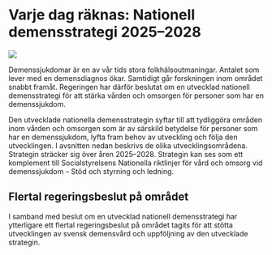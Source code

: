 # Varje dag räknas: Nationell demensstrategi 2025–2028

![](/contentassets/1a060d48bb854289b0a7e980b1402670/demensstrategi_omslag3.jpg?width=150&quality=85)

Demenssjukdomar är en av vår tids stora folkhälsoutmaningar. Antalet som lever med en demensdiagnos ökar. Samtidigt går forskningen inom området snabbt framåt. Regeringen har därför beslutat om en utvecklad nationell demensstrategi för att stärka vården och omsorgen för personer som har en demenssjukdom.

Den utvecklade nationella demensstrategin syftar till att tydliggöra områden inom vården och omsorgen som är av särskild betydelse för personer som har en demenssjukdom, lyfta fram behov av utveckling och följa den utvecklingen. I avsnitten nedan beskrivs de olika utvecklingsområdena. Strategin sträcker sig över åren 2025–2028. Strategin kan ses som ett komplement till Socialstyrelsens Nationella riktlinjer för vård och omsorg vid demenssjukdom – Stöd och styrning och ledning.

## Flertal regeringsbeslut på området

I samband med beslut om en utvecklad nationell demensstrategi har ytterligare ett flertal regeringsbeslut på området tagits för att stötta utvecklingen av svensk demensvård och uppföljning av den utvecklade strategin.
